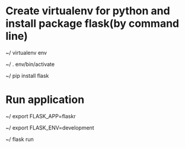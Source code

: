 # Create virtualenv for python and install package flask(by command line)
  ~/ virtualenv env
  
  ~/ . env/bin/activate
  
  ~/ pip install flask
  
# Run application
  ~/ export FLASK_APP=flaskr
  
  ~/ export FLASK_ENV=development
  
  ~/ flask run
